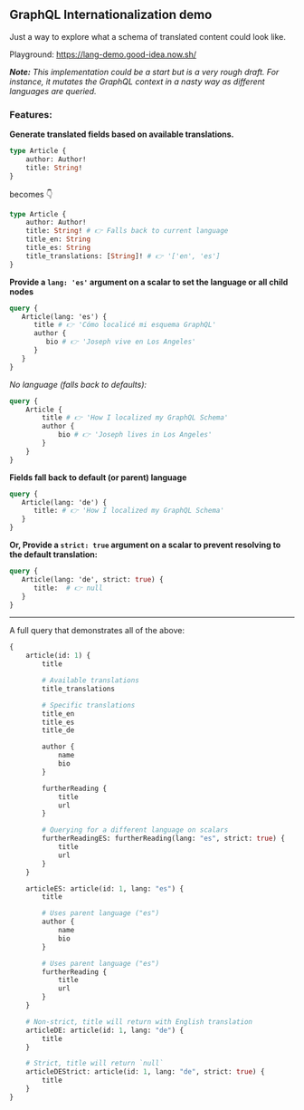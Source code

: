 ## GraphQL Internationalization demo

Just a way to explore what a schema of translated content could look like.

Playground: https://lang-demo.good-idea.now.sh/

_**Note:** This implementation could be a start but is a very rough draft. For instance, it mutates the GraphQL context in a nasty way as different languages are queried._

### Features:

**Generate translated fields based on available translations.**

```graphql
type Article {
	author: Author!
	title: String!
}
```

becomes 👇

```graphql
type Article {
	author: Author!
	title: String! # 👉 Falls back to current language
	title_en: String
	title_es: String
	title_translations: [String]! # 👉 '['en', 'es']
}
```

**Provide a `lang: 'es'` argument on a scalar to set the language or all child nodes**

```graphql
query {
   Article(lang: 'es') {
      title	# 👉 'Cómo localicé mi esquema GraphQL'
      author {
         bio # 👉 'Joseph vive en Los Angeles'
      }
   }
}
```

_No language (falls back to defaults):_

```graphql
query {
	Article {
		title # 👉 'How I localized my GraphQL Schema'
		author {
			bio # 👉 'Joseph lives in Los Angeles'
		}
	}
}
```

**Fields fall back to default (or parent) language**

```graphql
query {
   Article(lang: 'de') {
      title: # 👉 'How I localized my GraphQL Schema'
   }
}
```

**Or, Provide a `strict: true` argument on a scalar to prevent resolving to the default translation:**

```graphql
query {
   Article(lang: 'de', strict: true) {
      title:  # 👉 null
   }
}
```

---

A full query that demonstrates all of the above:

```graphql
{
	article(id: 1) {
		title

		# Available translations
		title_translations

		# Specific translations
		title_en
		title_es
		title_de

		author {
			name
			bio
		}

		furtherReading {
			title
			url
		}

		# Querying for a different language on scalars
		furtherReadingES: furtherReading(lang: "es", strict: true) {
			title
			url
		}
	}

	articleES: article(id: 1, lang: "es") {
		title

		# Uses parent language ("es")
		author {
			name
			bio
		}

		# Uses parent language ("es")
		furtherReading {
			title
			url
		}
	}

	# Non-strict, title will return with English translation
	articleDE: article(id: 1, lang: "de") {
		title
	}

	# Strict, title will return `null`
	articleDEStrict: article(id: 1, lang: "de", strict: true) {
		title
	}
}
```
